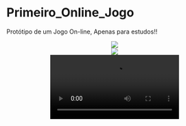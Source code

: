 # Primeiro_Online_Jogo 
 Protótipo de um Jogo On-line, Apenas para estudos!! 

<div align="center">
<img max-width="500" src= "https://github.com/Sam1536/Primeiro_Online_Jogo-/assets/89424721/b6bf2c88-10ec-425e-b52d-b3322bd7e54a"/>
 </div>

 <div align="center">
<img max-width="500" src= "https://github.com/Sam1536/Primeiro_Online_Jogo-/assets/89424721/eedab778-366a-4e5d-9115-c152ee8f9782"/>
 </div>


 <div align="center">
<video max-width="800" src= "https://github.com/Sam1536/Primeiro_Online_Jogo-/assets/89424721/ac9d8a54-a1af-44b3-abef-20d44852eccc"/>
 </div>







